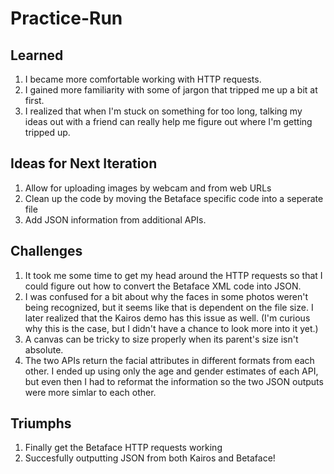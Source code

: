 Practice-Run
=====================

Learned
------------------------------
1. I became more comfortable working with HTTP requests.
2. I gained more familiarity with some of jargon that tripped me up a bit at first.
3. I realized that when I'm stuck on something for too long, talking my ideas out with a friend can really help me figure out where I'm getting tripped up.

Ideas for Next Iteration
------------------------------
1. Allow for uploading images by webcam and from web URLs
2. Clean up the code by moving the Betaface specific code into a seperate file
3. Add JSON information from additional APIs.

Challenges
------------------------------
1. It took me some time to get my head around the HTTP requests so that I could figure out how to convert the Betaface XML code into JSON.
2. I was confused for a bit about why the faces in some photos weren't being recognized, but it seems like that is dependent on the file size. I later realized that the Kairos demo has this issue as well. (I'm curious why this is the case, but I didn't have a chance to look more into it yet.)
3. A canvas can be tricky to size properly when its parent's size isn't absolute.
4. The two APIs return the facial attributes in different formats from each other. I ended up using only the age and gender estimates of each API, but even then I had to reformat the information so the two JSON outputs were more simlar to each other.

Triumphs
------------------------------
1. Finally get the Betaface HTTP requests working
2. Succesfully outputting JSON from both Kairos and Betaface! 

